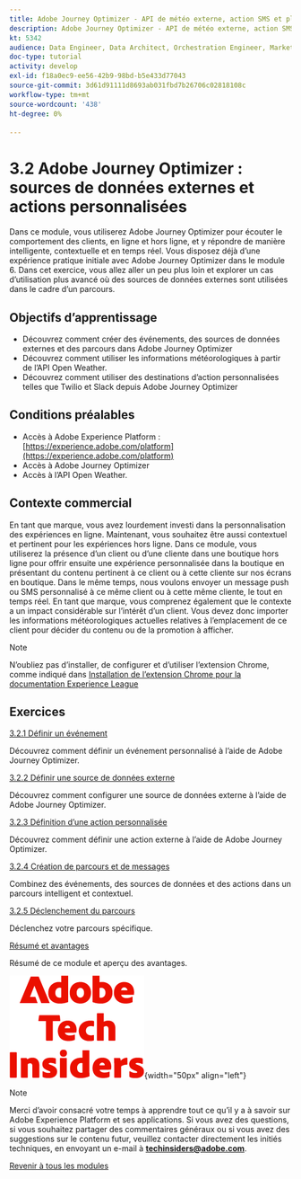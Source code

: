 ```yaml
---
title: Adobe Journey Optimizer - API de météo externe, action SMS et plus
description: Adobe Journey Optimizer - API de météo externe, action SMS et plus
kt: 5342
audience: Data Engineer, Data Architect, Orchestration Engineer, Marketer
doc-type: tutorial
activity: develop
exl-id: f18a0ec9-ee56-42b9-98bd-b5e433d77043
source-git-commit: 3d61d91111d8693ab031fbd7b26706c02818108c
workflow-type: tm+mt
source-wordcount: '438'
ht-degree: 0%

---
```


# 3.2 Adobe Journey Optimizer : sources de données externes et actions personnalisées

Dans ce module, vous utiliserez Adobe Journey Optimizer pour écouter le comportement des clients, en ligne et hors ligne, et y répondre de manière intelligente, contextuelle et en temps réel. Vous disposez déjà d’une expérience pratique initiale avec Adobe Journey Optimizer dans le module 6. Dans cet exercice, vous allez aller un peu plus loin et explorer un cas d’utilisation plus avancé où des sources de données externes sont utilisées dans le cadre d’un parcours.

## Objectifs d’apprentissage

- Découvrez comment créer des événements, des sources de données externes et des parcours dans Adobe Journey Optimizer
- Découvrez comment utiliser les informations météorologiques à partir de l’API Open Weather.
- Découvrez comment utiliser des destinations d’action personnalisées telles que Twilio et Slack depuis Adobe Journey Optimizer

## Conditions préalables

- Accès à Adobe Experience Platform : [https://experience.adobe.com/platform](https://experience.adobe.com/platform)
- Accès à Adobe Journey Optimizer
- Accès à l’API Open Weather.

## Contexte commercial

En tant que marque, vous avez lourdement investi dans la personnalisation des expériences en ligne. Maintenant, vous souhaitez être aussi contextuel et pertinent pour les expériences hors ligne.
Dans ce module, vous utiliserez la présence d’un client ou d’une cliente dans une boutique hors ligne pour offrir ensuite une expérience personnalisée dans la boutique en présentant du contenu pertinent à ce client ou à cette cliente sur nos écrans en boutique. Dans le même temps, nous voulons envoyer un message push ou SMS personnalisé à ce même client ou à cette même cliente, le tout en temps réel.
En tant que marque, vous comprenez également que le contexte a un impact considérable sur l’intérêt d’un client. Vous devez donc importer les informations météorologiques actuelles relatives à l’emplacement de ce client pour décider du contenu ou de la promotion à afficher.

>[!NOTE]
>
>N’oubliez pas d’installer, de configurer et d’utiliser l’extension Chrome, comme indiqué dans [Installation de l’extension Chrome pour la documentation Experience League](../../../getting-started/gettingstarted/ex1.md)

## Exercices

[3.2.1 Définir un événement](./ex1.md)

Découvrez comment définir un événement personnalisé à l’aide de Adobe Journey Optimizer.

[3.2.2 Définir une source de données externe](./ex2.md)

Découvrez comment configurer une source de données externe à l’aide de Adobe Journey Optimizer.

[3.2.3 Définition d’une action personnalisée](./ex3.md)

Découvrez comment définir une action externe à l’aide de Adobe Journey Optimizer.

[3.2.4 Création de parcours et de messages](./ex4.md)

Combinez des événements, des sources de données et des actions dans un parcours intelligent et contextuel.

[3.2.5 Déclenchement du parcours](./ex5.md)

Déclenchez votre parcours spécifique.

[Résumé et avantages](./summary.md)

Résumé de ce module et aperçu des avantages.

![Insiders de la technologie ](./../../../../assets/images/techinsiders.png){width="50px" align="left"}

>[!NOTE]
>
>Merci d’avoir consacré votre temps à apprendre tout ce qu’il y a à savoir sur Adobe Experience Platform et ses applications. Si vous avez des questions, si vous souhaitez partager des commentaires généraux ou si vous avez des suggestions sur le contenu futur, veuillez contacter directement les initiés techniques, en envoyant un e-mail à **techinsiders@adobe.com**.

[Revenir à tous les modules](./../../../../overview.md)
